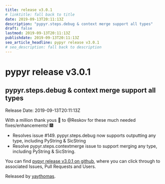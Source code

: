 ```yaml
---
title: release v3.0.1
# linktitle: fall back to title
date: 2019-09-13T20:11:13Z
description: "pypyr.steps.debug & context merge support all types"
draft: false
lastmod: 2019-09-13T20:11:13Z
publishdate: 2019-09-13T20:11:13Z
seo_article_headline: pypyr release v3.0.1
# seo_description: fall back to description
---
```

# pypyr release v3.0.1
## pypyr.steps.debug & context merge support all types
Release Date: 2019-09-13T20:11:13Z

With a million thank yous 🙏 to @Reskov for these much needed fixes/enhancements! 🎆 

* Resolves issue #149. pypyr.steps.debug now supports outputting any type, including PyString & SicString
* Resolve pypyr.steps.contextmerge issue to support merging any type, including PyString & SicString.

You can find [pypyr release v3.0.1 on github](https://github.com/pypyr/pypyr/releases/tag/v3.0.1), where you can 
click through to associated Issues, Pull Requests and Users.

Released by [yaythomas](https://github.com/yaythomas).

